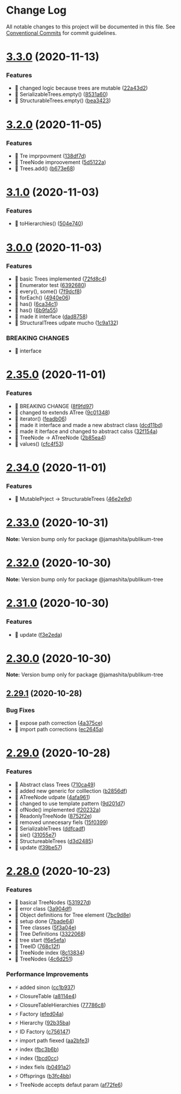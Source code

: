 # Change Log

All notable changes to this project will be documented in this file.
See [Conventional Commits](https://conventionalcommits.org) for commit guidelines.

# [3.3.0](https://github.com/jamashita/publikum/compare/v3.2.0...v3.3.0) (2020-11-13)


### Features

* 🎸 changed logic because trees are mutable ([22a43d2](https://github.com/jamashita/publikum/commit/22a43d2fc17f742a5ff923439515bbf38f7704cc))
* 🎸 SerializableTrees.empty() ([8531a60](https://github.com/jamashita/publikum/commit/8531a60584823c89e8cd70050e16f4d0a4c18860))
* 🎸 StructurableTrees.empty() ([bea3423](https://github.com/jamashita/publikum/commit/bea3423139750599518d5c3486fe822d89469b69))





# [3.2.0](https://github.com/jamashita/publikum/compare/v3.1.0...v3.2.0) (2020-11-05)


### Features

* 🎸 Tre imprpovment ([138df7d](https://github.com/jamashita/publikum/commit/138df7d10fdca28db17ea97222e813bc70c6359d))
* 🎸 TreeNode improovement ([5d5122a](https://github.com/jamashita/publikum/commit/5d5122a551112d846e18b60a528eecccbc6c6be4))
* 🎸 Trees.add() ([b673e68](https://github.com/jamashita/publikum/commit/b673e6824519a4cb0ae4779e11c9f0c5d510a173))





# [3.1.0](https://github.com/jamashita/publikum/compare/v3.0.0...v3.1.0) (2020-11-03)


### Features

* 🎸 toHierarchies() ([504e740](https://github.com/jamashita/publikum/commit/504e740025c25aee9fc4d6fc59302be1ba1d4258))





# [3.0.0](https://github.com/jamashita/publikum/compare/v2.35.0...v3.0.0) (2020-11-03)


### Features

* 🎸 basic Trees implemented ([72fd8c4](https://github.com/jamashita/publikum/commit/72fd8c4d26a6a555e2bc0665301c6446bb8f794c))
* 🎸 Enumerator test ([6392680](https://github.com/jamashita/publikum/commit/6392680a44d865b3f723d80b118e3c6d5f1c70fc))
* 🎸 every(), some() ([7f9dcf8](https://github.com/jamashita/publikum/commit/7f9dcf8d8e338e6107315a7904e33af94a166097))
* 🎸 forEach() ([4940e06](https://github.com/jamashita/publikum/commit/4940e06d32065a600d416f69d65c24bfa926cf1f))
* 🎸 has() ([6ca34c1](https://github.com/jamashita/publikum/commit/6ca34c1a829db5a0baf249144eb84c5baac3ccef))
* 🎸 has() ([6b9fa55](https://github.com/jamashita/publikum/commit/6b9fa55ef8f77d97cc04cf772424fe06a046c4bc))
* 🎸 made it interface ([dad8758](https://github.com/jamashita/publikum/commit/dad8758adbfb283857af32c864e0e7aca0f30d31))
* 🎸 StructuralTrees udpate mucho ([1c9a132](https://github.com/jamashita/publikum/commit/1c9a1327b63cbba83e0ac7f7584534c920b948fd))


### BREAKING CHANGES

* 🧨 interface





# [2.35.0](https://github.com/jamashita/publikum/compare/v2.34.0...v2.35.0) (2020-11-01)


### Features

* 🎸 BREAKING CHANGE ([8f9fd97](https://github.com/jamashita/publikum/commit/8f9fd97f4f0e4f83e7113dec9bfbd1de29e2cca4))
* 🎸 changed to extends ATree ([9c01348](https://github.com/jamashita/publikum/commit/9c01348d3a78235ee008c4b4078e9daea6df3f76))
* 🎸 iterator() ([feadb06](https://github.com/jamashita/publikum/commit/feadb06a77b9037efe29670d012640612c095b08))
* 🎸 made it interface and made a new abstract class ([dcd11bd](https://github.com/jamashita/publikum/commit/dcd11bde77da5f65084d61a3003ed4203780d2a2))
* 🎸 made it iterface and changed to abstract calss ([32f154a](https://github.com/jamashita/publikum/commit/32f154afdd0550c157ecbae5b6b73dc3ac6527d9))
* 🎸 TreeNode -> ATreeNode ([2b85ea4](https://github.com/jamashita/publikum/commit/2b85ea4a4c637e1c2820752c3f6e2451b5185100))
* 🎸 values() ([cfc4f53](https://github.com/jamashita/publikum/commit/cfc4f53c5a8d3b24cd185be62cd31b54a4f6f0b9))





# [2.34.0](https://github.com/jamashita/publikum/compare/v2.33.0...v2.34.0) (2020-11-01)


### Features

* 🎸 MutablePrject -> StructurableTrees ([46e2e9d](https://github.com/jamashita/publikum/commit/46e2e9d738c9302c59f1dd68f6c8466efc618f29))





# [2.33.0](https://github.com/jamashita/publikum/compare/v2.32.0...v2.33.0) (2020-10-31)

**Note:** Version bump only for package @jamashita/publikum-tree





# [2.32.0](https://github.com/jamashita/publikum/compare/v2.31.0...v2.32.0) (2020-10-30)

**Note:** Version bump only for package @jamashita/publikum-tree





# [2.31.0](https://github.com/jamashita/publikum/compare/v2.30.0...v2.31.0) (2020-10-30)


### Features

* 🎸 update ([f3e2eda](https://github.com/jamashita/publikum/commit/f3e2eda85177d0f1673a8d1544e6f4aabd8623ef))





# [2.30.0](https://github.com/jamashita/publikum/compare/v2.29.1...v2.30.0) (2020-10-30)

**Note:** Version bump only for package @jamashita/publikum-tree





## [2.29.1](https://github.com/jamashita/publikum/compare/v2.29.0...v2.29.1) (2020-10-28)


### Bug Fixes

* 🐛 expose path correction ([4a375ce](https://github.com/jamashita/publikum/commit/4a375ce2a3da7b8d05cf4bcaba59c31b979cb8a4))
* 🐛 import path corrections ([ec2645a](https://github.com/jamashita/publikum/commit/ec2645a9a61db70fe54701bf8e8c39201b4b8670))





# [2.29.0](https://github.com/jamashita/publikum/compare/v2.28.0...v2.29.0) (2020-10-28)


### Features

* 🎸 Abstract class Trees ([710ca49](https://github.com/jamashita/publikum/commit/710ca49bd6415056ba6af6b71ac473c668d797e7))
* 🎸 added new generic for colllection ([b2856df](https://github.com/jamashita/publikum/commit/b2856df6145e5234124cef608072d9dddfa6ae3b))
* 🎸 ATreeNode udpate ([4afa961](https://github.com/jamashita/publikum/commit/4afa961b1109d79adef1ecaebc86210df25eb5a2))
* 🎸 changed to use template pattern ([9d201d7](https://github.com/jamashita/publikum/commit/9d201d741ee932db77e23e388c88fbff9f95f13c))
* 🎸 ofNode() implemented ([f20232a](https://github.com/jamashita/publikum/commit/f20232afec8f8fde3899933a7e40263ba9cb6acf))
* 🎸 ReadonlyTreeNode ([8752f2e](https://github.com/jamashita/publikum/commit/8752f2e0bb823bc98cb3baadadac81e6286be20a))
* 🎸 removed unnecesary fiels ([15f0399](https://github.com/jamashita/publikum/commit/15f03995bcda6cd620ec9ea6ec930506dc34819f))
* 🎸 SerializableTrees ([ddfcadf](https://github.com/jamashita/publikum/commit/ddfcadfe9045e7464bfb91a23923ad928562ba35))
* 🎸 sie() ([31055e7](https://github.com/jamashita/publikum/commit/31055e7779163e0a30bcd19b4c24b982d7ec44ce))
* 🎸 StructureableTrees ([d3d2485](https://github.com/jamashita/publikum/commit/d3d24859e31b3a8f7a2efa83b4e8ea8194d030b9))
* 🎸 update ([f39be57](https://github.com/jamashita/publikum/commit/f39be573c2994e7305557d2df02a4b497d1866ca))





# [2.28.0](https://github.com/jamashita/publikum/compare/v2.27.1...v2.28.0) (2020-10-23)


### Features

* 🎸 basical TreeNodes ([531927d](https://github.com/jamashita/publikum/commit/531927d34cccfadaad75bf3979ec2ce93cfca8e6))
* 🎸 error class ([3a904df](https://github.com/jamashita/publikum/commit/3a904dfb0b05c8287e524649cf2cd7bd4fedde56))
* 🎸 Object definitions for Tree element ([7bc9d8e](https://github.com/jamashita/publikum/commit/7bc9d8ee239c3f7953daaad4e8a8a5e14a1af07c))
* 🎸 setup done ([7bade64](https://github.com/jamashita/publikum/commit/7bade643d5e3a6b87e4df89e14e864a7a2c02140))
* 🎸 Tree classes ([5f3a04e](https://github.com/jamashita/publikum/commit/5f3a04e26d0dda259ec659849ac867a2c64571cd))
* 🎸 Tree Definitions ([3322068](https://github.com/jamashita/publikum/commit/33220687e2e3ba7e82325a05c85c7df58fd41fab))
* 🎸 tree start ([f6e5efa](https://github.com/jamashita/publikum/commit/f6e5efa70021bab18974bc0d9fa26099a3dab1f3))
* 🎸 TreeID ([768c12f](https://github.com/jamashita/publikum/commit/768c12f2ffae460722e697163b86a65b84934663))
* 🎸 TreeNode index ([8c13834](https://github.com/jamashita/publikum/commit/8c13834b5b4109a39394a8b1f02fba1a6340080d))
* 🎸 TreeNodes ([4c6d251](https://github.com/jamashita/publikum/commit/4c6d2510adf17c90e5c42d6999e0fb8607082d72))


### Performance Improvements

* ⚡️ added sinon ([cc1b937](https://github.com/jamashita/publikum/commit/cc1b93723319c8031deccc593e1bacefcdc8aaa0))
* ⚡️ ClosureTable ([a8114e4](https://github.com/jamashita/publikum/commit/a8114e45a36e91236c59d879f3697d574a4895ea))
* ⚡️ ClosureTableHierarchies ([77786c8](https://github.com/jamashita/publikum/commit/77786c8fe3e5f4b14f73e1ed4e55a490d7d909ef))
* ⚡️ Factory ([efed04a](https://github.com/jamashita/publikum/commit/efed04ac4090f130f42ed6a6d403006194eefd69))
* ⚡️ Hierarchy ([92b35ba](https://github.com/jamashita/publikum/commit/92b35ba3764ad47ba63684f70998220c258d8996))
* ⚡️ ID Factory ([c756147](https://github.com/jamashita/publikum/commit/c75614746c7ee9e547114c13ab4ef8cbf6b4c2a4))
* ⚡️ import path fiexed ([aa2bfe3](https://github.com/jamashita/publikum/commit/aa2bfe3ad1d88029bee55b05014161859a140cea))
* ⚡️ index ([fbc3b6b](https://github.com/jamashita/publikum/commit/fbc3b6bb77f227a85e34f3b5ccbdaaa205dc42d1))
* ⚡️ index ([1bcd0cc](https://github.com/jamashita/publikum/commit/1bcd0cce6debcf0796c799d233568337191d7ace))
* ⚡️ index fiels ([b0491a2](https://github.com/jamashita/publikum/commit/b0491a2caf4d52cd31f807f4b2113efec6c754a2))
* ⚡️ Offsprings ([b3fc4bb](https://github.com/jamashita/publikum/commit/b3fc4bb60c6c666061c3e7ddde459f80ba02217e))
* ⚡️ TreeNode accepts defaut param ([af72fe6](https://github.com/jamashita/publikum/commit/af72fe6e1659867d6493f2b1863506d621a740be))

